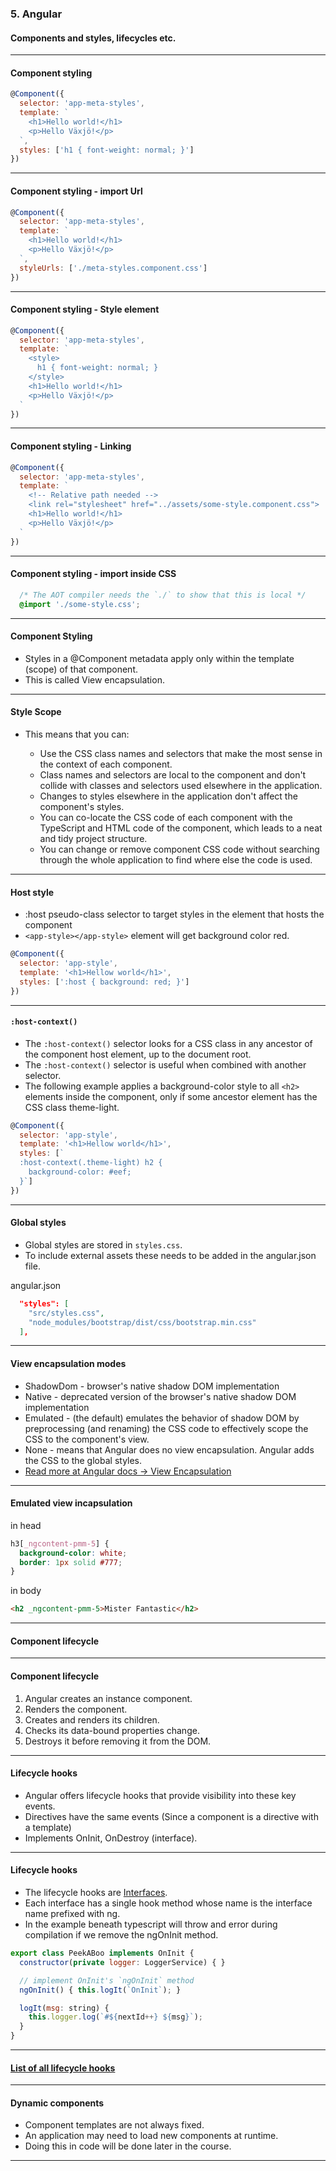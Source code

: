 ### 5. Angular
#### Components and styles, lifecycles etc.


---

####  Component styling
```JavaScript
@Component({
  selector: 'app-meta-styles',
  template: `
    <h1>Hello world!</h1>
    <p>Hello Växjö!</p>
  `,
  styles: ['h1 { font-weight: normal; }']
})
```



---


####  Component styling - import Url
```JavaScript
@Component({
  selector: 'app-meta-styles',
  template: `
    <h1>Hello world!</h1>
    <p>Hello Växjö!</p>
  `,
  styleUrls: ['./meta-styles.component.css']
})
```


---

####  Component styling - Style element
```JavaScript
@Component({
  selector: 'app-meta-styles',
  template: `
    <style>
      h1 { font-weight: normal; }
    </style>
    <h1>Hello world!</h1>
    <p>Hello Växjö!</p>
  `
})
```


---

####  Component styling - Linking
```JavaScript
@Component({
  selector: 'app-meta-styles',
  template: `
    <!-- Relative path needed -->
    <link rel="stylesheet" href="../assets/some-style.component.css">
    <h1>Hello world!</h1>
    <p>Hello Växjö!</p>
  `
})
```



---


####  Component styling - import inside CSS
```CSS
  /* The AOT compiler needs the `./` to show that this is local */
  @import './some-style.css';
```



---


#### Component Styling

* Styles in a @Component metadata apply only within the template (scope) of that component.
* This is called View encapsulation.



---


#### Style Scope

* This means that you can:
  
  * Use the CSS class names and selectors that make the most sense in the context of each component.
  * Class names and selectors are local to the component and don't collide with classes and selectors used elsewhere in the application.
  * Changes to styles elsewhere in the application don't affect the component's styles.
  * You can co-locate the CSS code of each component with the TypeScript and HTML code of the component, which leads to a neat and tidy project structure.
  * You can change or remove component CSS code without searching through the whole application to find where else the code is used.
  



---


####  Host style

* :host pseudo-class selector to target styles in the element that hosts the component
* ```<app-style></app-style>``` element will get background color red.
            
```JavaScript
@Component({
  selector: 'app-style',
  template: '<h1>Hellow world</h1>',
  styles: [':host { background: red; }']
})
```



---


####  ```:host-context()```
* The ```:host-context()``` selector looks for a CSS class in any ancestor of the component host element, up to the document root. 
* The ```:host-context()``` selector is useful when combined with another selector.
* The following example applies a background-color style to all ```<h2>``` elements inside the component, only if some ancestor element has the CSS class theme-light.
            
```JavaScript
@Component({
  selector: 'app-style',
  template: '<h1>Hellow world</h1>',
  styles: [`
  :host-context(.theme-light) h2 {
    background-color: #eef;
  }`]
})
```



---


####  Global styles

* Global styles are stored in ```styles.css```.
* To include external assets these needs to be added in the angular.json file.

angular.json
```JSON
  "styles": [
    "src/styles.css",
    "node_modules/bootstrap/dist/css/bootstrap.min.css"
  ],
```



---


#### View encapsulation modes

* ShadowDom - browser's native shadow DOM implementation
* Native - deprecated version of the browser's native shadow DOM implementation 
* Emulated - (the default) emulates the behavior of shadow DOM by preprocessing (and renaming) the CSS code to effectively scope the CSS to the component's view.
* None - means that Angular does no view encapsulation. Angular adds the CSS to the global styles.
* <a href="https://angular.io/guide/component-styles">Read more at Angular docs -> View Encapsulation</a>



---


####  Emulated view incapsulation

in head
```CSS
h3[_ngcontent-pmm-5] {
  background-color: white;
  border: 1px solid #777;
}
```

in body
```HTML
<h2 _ngcontent-pmm-5>Mister Fantastic</h2>
```



---


#### Component lifecycle


---
        

#### Component lifecycle

1. Angular creates an instance component.
1. Renders the component.
1. Creates and renders its children.
1. Checks its data-bound properties change.
1. Destroys it before removing it from the DOM.


---
        

#### Lifecycle hooks

* Angular offers lifecycle hooks that provide visibility into these key events.
* Directives have the same events (Since a component is a directive with a template)
* Implements OnInit, OnDestroy (interface).



---
        

####  Lifecycle hooks

* The lifecycle hooks are <a href="https://www.typescriptlang.org/docs/handbook/interfaces.html" target="_blank">Interfaces</a>.
* Each interface has a single hook method whose name is the interface name prefixed with ng.
* In the example beneath typescript will throw and error during compilation if we remove the ngOnInit method.
                 
```JavaScript
export class PeekABoo implements OnInit {
  constructor(private logger: LoggerService) { }

  // implement OnInit's `ngOnInit` method
  ngOnInit() { this.logIt(`OnInit`); }

  logIt(msg: string) {
    this.logger.log(`#${nextId++} ${msg}`);
  }
}
```


---

#### <a href="https://angular.io/guide/lifecycle-hooks#component-lifecycle-hooks-overview">List of all lifecycle hooks</a>


---

#### Dynamic components

* Component templates are not always fixed.
* An application may need to load new components at runtime.
* Doing this in code will be done later in the course.


---